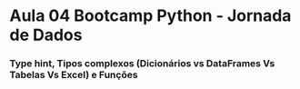 # Aula 04 Bootcamp Python - Jornada de Dados

### Type hint, Tipos complexos (Dicionários vs DataFrames Vs Tabelas Vs Excel) e Funções